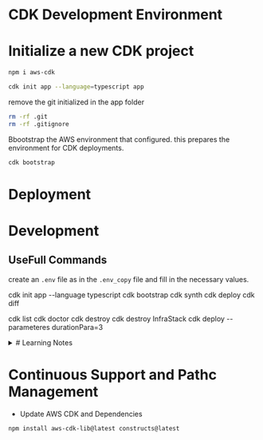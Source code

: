 # CDK Development Environment

# Initialize a new CDK project
<!-- THIS COMMAND is Not needed as it is done in the docker image itself; directly execute cdk init -->
```bash
npm i aws-cdk
```

```bash
cdk init app --language=typescript app
```

remove the git initialized in the app folder
```bash
rm -rf .git
rm -rf .gitignore
```

Bbootstrap the AWS environment that configured.
this prepares the environment for CDK deployments.
```bash
cdk bootstrap
```

# Deployment

# Development

## UseFull Commands
create an `.env` file as in the `.env_copy` file and fill in the necessary values.

cdk init app --language typescript
cdk bootstrap
cdk synth
cdk deploy
cdk diff
<!-- List STacks -->
cdk list
cdk doctor
cdk destroy <Stack Name>
cdk destroy InfraStack
cdk deploy --parameteres durationPara=3


<details>
  <summary># Learning Notes</summary>

  ## STACKS
  Stack represents the unit of deployment in AWS CDK.

  ## CDK CONSTRUCTS
  CDK construct represents a cloud component which encapsulates everything cloud-formation needs to create the required AWS resources
  3 types

  L1, L2 & L3
  ===>===>====>
  Level of encapsulation increases=> 

  ## APP Constructs
  App is a special construct that represents the entire CDK Application.
  The App construct provides the root context
  App can Contain one or more stack  whcih can contain one or more child constructs
  App context is used to contruct, validate and synthesize the cdk constructs

  ## Why removing stack is not removing the resoucrs.
  In AWS CDK, when you create resources using higher-level constructs like L2 and L3, the default behavior is that these resources are not automatically deleted when the stack is destroyed. This is because higher-level constructs often have additional safety measures and considerations in place to prevent accidental deletion of important resources.
  When you destroy a stack, by default, only the resources directly defined in the stack (i.e., L1 constructs) are deleted. Resources created by higher-level constructs (L2 and L3) are not automatically deleted to avoid unintended data loss or disruption to other parts of your infrastructure.

</details>

# Continuous Support and Pathc Management

- Update AWS CDK and Dependencies
```bash
npm install aws-cdk-lib@latest constructs@latest
```
